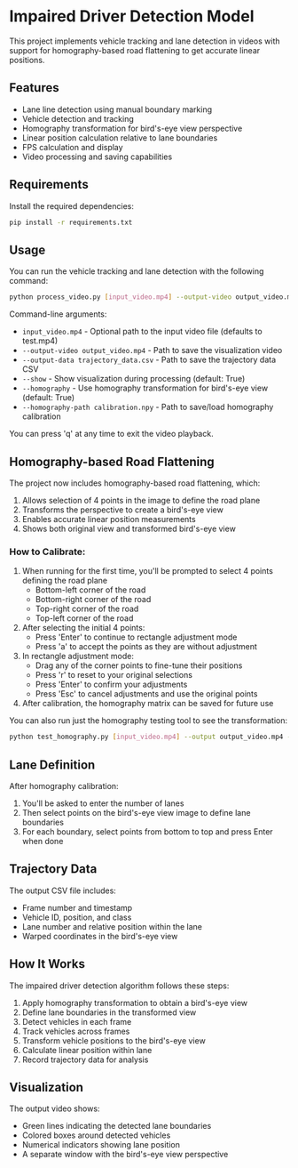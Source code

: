 # Impaired Driver Detection Model

This project implements vehicle tracking and lane detection in videos with support for homography-based road flattening to get accurate linear positions.

## Features

- Lane line detection using manual boundary marking
- Vehicle detection and tracking
- Homography transformation for bird's-eye view perspective
- Linear position calculation relative to lane boundaries
- FPS calculation and display
- Video processing and saving capabilities

## Requirements

Install the required dependencies:

```bash
pip install -r requirements.txt
```

## Usage

You can run the vehicle tracking and lane detection with the following command:

```bash
python process_video.py [input_video.mp4] --output-video output_video.mp4 --output-data trajectory_data.csv --homography --homography-path calibration.npy
```

Command-line arguments:
- `input_video.mp4` - Optional path to the input video file (defaults to test.mp4)
- `--output-video output_video.mp4` - Path to save the visualization video
- `--output-data trajectory_data.csv` - Path to save the trajectory data CSV
- `--show` - Show visualization during processing (default: True)
- `--homography` - Use homography transformation for bird's-eye view (default: True)
- `--homography-path calibration.npy` - Path to save/load homography calibration

You can press 'q' at any time to exit the video playback.

## Homography-based Road Flattening

The project now includes homography-based road flattening, which:
1. Allows selection of 4 points in the image to define the road plane
2. Transforms the perspective to create a bird's-eye view
3. Enables accurate linear position measurements
4. Shows both original view and transformed bird's-eye view

### How to Calibrate:
1. When running for the first time, you'll be prompted to select 4 points defining the road plane
   - Bottom-left corner of the road
   - Bottom-right corner of the road
   - Top-right corner of the road
   - Top-left corner of the road
2. After selecting the initial 4 points:
   - Press 'Enter' to continue to rectangle adjustment mode
   - Press 'a' to accept the points as they are without adjustment
3. In rectangle adjustment mode:
   - Drag any of the corner points to fine-tune their positions
   - Press 'r' to reset to your original selections
   - Press 'Enter' to confirm your adjustments
   - Press 'Esc' to cancel adjustments and use the original points
4. After calibration, the homography matrix can be saved for future use

You can also run just the homography testing tool to see the transformation:
```bash
python test_homography.py [input_video.mp4] --output output_video.mp4 --calibration calibration.npy
```

## Lane Definition

After homography calibration:
1. You'll be asked to enter the number of lanes
2. Then select points on the bird's-eye view image to define lane boundaries
3. For each boundary, select points from bottom to top and press Enter when done

## Trajectory Data

The output CSV file includes:
- Frame number and timestamp
- Vehicle ID, position, and class
- Lane number and relative position within the lane
- Warped coordinates in the bird's-eye view

## How It Works

The impaired driver detection algorithm follows these steps:

1. Apply homography transformation to obtain a bird's-eye view
2. Define lane boundaries in the transformed view
3. Detect vehicles in each frame
4. Track vehicles across frames
5. Transform vehicle positions to the bird's-eye view
6. Calculate linear position within lane
7. Record trajectory data for analysis

## Visualization

The output video shows:
- Green lines indicating the detected lane boundaries
- Colored boxes around detected vehicles
- Numerical indicators showing lane position
- A separate window with the bird's-eye view perspective 
